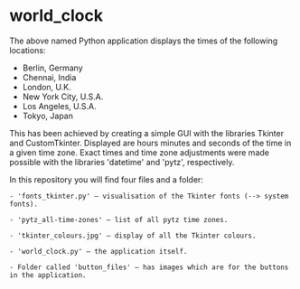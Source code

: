# world_clock

The above named Python application displays the times of the following locations:
  - Berlin, Germany
  - Chennai, India
  - London, U.K.
  - New York City, U.S.A.
  - Los Angeles, U.S.A.
  - Tokyo, Japan

This has been achieved by creating a simple GUI with the libraries Tkinter and CustomTkinter. 
Displayed are hours minutes and seconds of the time in a given time zone.
Exact times and time zone adjustments were made possible with the libraries 'datetime' and 'pytz', respectively.

In this repository you will find four files and a folder: 

    - 'fonts_tkinter.py' — visualisation of the Tkinter fonts (--> system fonts).
    
    - 'pytz_all-time-zones' — list of all pytz time zones.
    
    - 'tkinter_colours.jpg' — display of all the Tkinter colours.
    
    - 'world_clock.py' — the application itself.
    
    - Folder called 'button_files' — has images which are for the buttons in the application.
